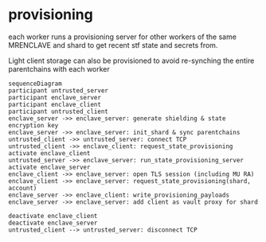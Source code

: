 # provisioning 

each worker runs a provisioning server for other workers of the same MRENCLAVE and shard to get recent stf state and secrets from.

Light client storage can also be provisioned to avoid re-synching the entire parentchains with each worker

```mermaid
sequenceDiagram
participant untrusted_server
participant enclave_server
participant enclave_client
participant untrusted_client
enclave_server ->> enclave_server: generate shielding & state encryption key
enclave_server ->> enclave_server: init_shard & sync parentchains
untrusted_client ->> untrusted_server: connect TCP
untrusted_client ->> enclave_client: request_state_provisioning
activate enclave_client
untrusted_server ->> enclave_server: run_state_provisioning_server
activate enclave_server
enclave_client ->> enclave_server: open TLS session (including MU RA)
enclave_client ->> enclave_server: request_state_provisioning(shard, account)
enclave_server ->> enclave_client: write_provisioning_payloads
enclave_server ->> enclave_server: add client as vault proxy for shard

deactivate enclave_client
deactivate enclave_server
untrusted_client --> untrusted_server: disconnect TCP
```
